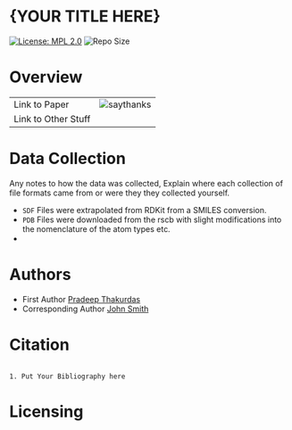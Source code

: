 {YOUR TITLE HERE}
=================

[![License: MPL 2.0](https://img.shields.io/badge/License-MPL%202.0-brightgreen.svg)](https://opensource.org/licenses/MPL-2.0)
![Repo Size](https://img.shields.io/github/repo-size/mackerell-lab/Open-Source-Data-Template)

Overview
========

|                     |                                                                                            |
| ------------------- | ------------------------------------------------------------------------------------------ |
| Link to Paper       | ![saythanks](https://img.shields.io/badge/Paper-Paper-ff69b4.svg)                          |
| Link to Other Stuff |                                                                                            |


Data Collection
===============

Any notes to how the data was collected, Explain where each collection of file formats came from or were they they collected yourself.

-  `SDF` Files were extrapolated from RDKit from a SMILES conversion. 
-  `PDB` Files were downloaded from the rscb with slight modifications into the nomenclature of the atom types etc.
-  
Authors
=======

- First Author [Pradeep Thakurdas](https://pradeep.com)
- Corresponding Author [John Smith](http://www.john.com)

Citation
========

 ```
 
 1. Put Your Bibliography here
 
 ```
 
 Licensing
=========

